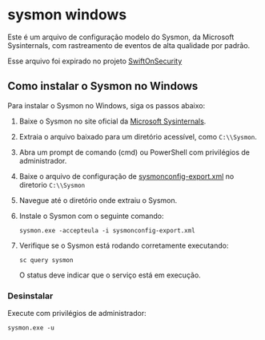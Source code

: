 
# sysmon windows

Este é um arquivo de configuração modelo do Sysmon, da Microsoft Sysinternals, com rastreamento de eventos de alta qualidade por padrão.

Esse arquivo foi expirado no projeto [SwiftOnSecurity](https://github.com/SwiftOnSecurity)


## Como instalar o Sysmon no Windows

Para instalar o Sysmon no Windows, siga os passos abaixo:

1.  Baixe o Sysmon no site oficial da [Microsoft Sysinternals](https://learn.microsoft.com/en-us/sysinternals/downloads/sysmon).
2.  Extraia o arquivo baixado para um diretório acessível, como `C:\\Sysmon`.
3.  Abra um prompt de comando (cmd) ou PowerShell com privilégios de administrador.
4.  Baixe o arquivo de configuração de [sysmonconfig-export.xml](https://github.com/carlossilva9867/sysmon_and_audit/blob/main/windows/sysmonconfig-export.xml) no diretorio `C:\\Sysmon`
5.  Navegue até o diretório onde extraiu o Sysmon.
6.  Instale o Sysmon com o seguinte comando:
    
    ```
    sysmon.exe -accepteula -i sysmonconfig-export.xml
    ```
    
7.  Verifique se o Sysmon está rodando corretamente executando:
 
    ```
    sc query sysmon
    ```
    
    O status deve indicar que o serviço está em execução.



### Desinstalar

Execute com privilégios de administrador:

```
sysmon.exe -u
```
